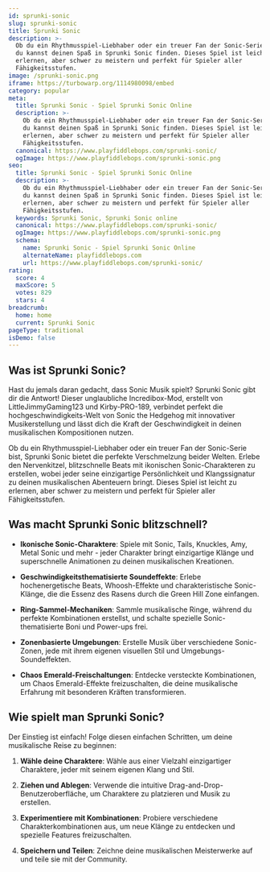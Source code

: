 ```yaml
---
id: sprunki-sonic
slug: sprunki-sonic
title: Sprunki Sonic
description: >-
  Ob du ein Rhythmusspiel-Liebhaber oder ein treuer Fan der Sonic-Serie bist,
  du kannst deinen Spaß in Sprunki Sonic finden. Dieses Spiel ist leicht zu
  erlernen, aber schwer zu meistern und perfekt für Spieler aller
  Fähigkeitsstufen.
image: /sprunki-sonic.png
iframe: https://turbowarp.org/1114980098/embed
category: popular
meta:
  title: Sprunki Sonic - Spiel Sprunki Sonic Online
  description: >-
    Ob du ein Rhythmusspiel-Liebhaber oder ein treuer Fan der Sonic-Serie bist,
    du kannst deinen Spaß in Sprunki Sonic finden. Dieses Spiel ist leicht zu
    erlernen, aber schwer zu meistern und perfekt für Spieler aller
    Fähigkeitsstufen.
  canonical: https://www.playfiddlebops.com/sprunki-sonic/
  ogImage: https://www.playfiddlebops.com/sprunki-sonic.png
seo:
  title: Sprunki Sonic - Spiel Sprunki Sonic Online
  description: >-
    Ob du ein Rhythmusspiel-Liebhaber oder ein treuer Fan der Sonic-Serie bist,
    du kannst deinen Spaß in Sprunki Sonic finden. Dieses Spiel ist leicht zu
    erlernen, aber schwer zu meistern und perfekt für Spieler aller
    Fähigkeitsstufen.
  keywords: Sprunki Sonic, Sprunki Sonic online
  canonical: https://www.playfiddlebops.com/sprunki-sonic/
  ogImage: https://www.playfiddlebops.com/sprunki-sonic.png
  schema:
    name: Sprunki Sonic - Spiel Sprunki Sonic Online
    alternateName: playfiddlebops.com
    url: https://www.playfiddlebops.com/sprunki-sonic/
rating:
  score: 4
  maxScore: 5
  votes: 829
  stars: 4
breadcrumb:
  home: home
  current: Sprunki Sonic
pageType: traditional
isDemo: false
---
```


## Was ist Sprunki Sonic?

Hast du jemals daran gedacht, dass Sonic Musik spielt? Sprunki Sonic gibt dir die Antwort! Dieser unglaubliche Incredibox-Mod, erstellt von LittleJimmyGaming123 und Kirby-PRO-189, verbindet perfekt die hochgeschwindigkeits-Welt von Sonic the Hedgehog mit innovativer Musikerstellung und lässt dich die Kraft der Geschwindigkeit in deinen musikalischen Kompositionen nutzen.

Ob du ein Rhythmusspiel-Liebhaber oder ein treuer Fan der Sonic-Serie bist, Sprunki Sonic bietet die perfekte Verschmelzung beider Welten. Erlebe den Nervenkitzel, blitzschnelle Beats mit ikonischen Sonic-Charakteren zu erstellen, wobei jeder seine einzigartige Persönlichkeit und Klangssignatur zu deinen musikalischen Abenteuern bringt. Dieses Spiel ist leicht zu erlernen, aber schwer zu meistern und perfekt für Spieler aller Fähigkeitsstufen.

## Was macht Sprunki Sonic blitzschnell?

- **Ikonische Sonic-Charaktere**: Spiele mit Sonic, Tails, Knuckles, Amy, Metal Sonic und mehr - jeder Charakter bringt einzigartige Klänge und superschnelle Animationen zu deinen musikalischen Kreationen.

- **Geschwindigkeitsthematisierte Soundeffekte**: Erlebe hochenergetische Beats, Whoosh-Effekte und charakteristische Sonic-Klänge, die die Essenz des Rasens durch die Green Hill Zone einfangen.

- **Ring-Sammel-Mechaniken**: Sammle musikalische Ringe, während du perfekte Kombinationen erstellst, und schalte spezielle Sonic-thematisierte Boni und Power-ups frei.

- **Zonenbasierte Umgebungen**: Erstelle Musik über verschiedene Sonic-Zonen, jede mit ihrem eigenen visuellen Stil und Umgebungs-Soundeffekten.

- **Chaos Emerald-Freischaltungen**: Entdecke versteckte Kombinationen, um Chaos Emerald-Effekte freizuschalten, die deine musikalische Erfahrung mit besonderen Kräften transformieren.

## Wie spielt man Sprunki Sonic?

Der Einstieg ist einfach! Folge diesen einfachen Schritten, um deine musikalische Reise zu beginnen:

1. **Wähle deine Charaktere**: Wähle aus einer Vielzahl einzigartiger Charaktere, jeder mit seinem eigenen Klang und Stil.

1. **Ziehen und Ablegen**: Verwende die intuitive Drag-and-Drop-Benutzeroberfläche, um Charaktere zu platzieren und Musik zu erstellen.

1. **Experimentiere mit Kombinationen**: Probiere verschiedene Charakterkombinationen aus, um neue Klänge zu entdecken und spezielle Features freizuschalten.

1. **Speichern und Teilen**: Zeichne deine musikalischen Meisterwerke auf und teile sie mit der Community.